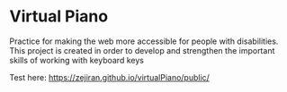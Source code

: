 # Virtual Piano
Practice for making the web more accessible for people with disabilities. This project is created in order to develop and strengthen the important skills of working with keyboard keys

Test here: https://zejiran.github.io/virtualPiano/public/
